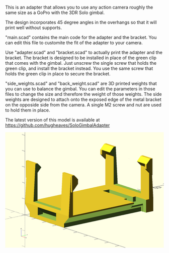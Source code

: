 
This is an adapter that allows you to use any action camera roughly the same size as a GoPro with the 3DR Solo gimbal.

The design incorporates 45 degree angles in the overhangs so that it will print well without supports.

"main.scad" contains the main code for the adapter and the bracket. You can edit this file to customite the fit of the adapter to your camera.

Use "adapter.scad" and "bracket.scad" to actually print the adapter and the bracket. The bracket is designed to be installed in place of the green clip that comes with the gimbal. Just unscrew the single screw that holds the green clip, and install the bracket instead. You use the same screw that holds the green clip in place to secure the bracket.

"side_weights.scad" and "back_weight.scad" are 3D printed weights that you can use to balance the gimbal. You can edit the parameters in those files to change the size and therefore the weight of those weights. The side weights are designed to attach onto the exposed edge of the metal bracket on the opposide side from the camera. A single M2 screw and nut are used to hold them in place.

The latest version of this model is available at
https://github.com/hugheaves/SoloGimbalAdapter

![Picture of Gimbal Adapter](https://github.com/hugheaves/SoloGimbalAdapter/raw/master/adapter.png)
